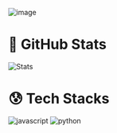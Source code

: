 ![image](https://github.com/whyh3ra/readme/blob/main/a_daed996741f7a3a854a43032ae3a70e9.gif)

# 🥶 GitHub Stats
![Stats](https://github-readme-stats.vercel.app/api?username=whyh3ra&hide=contribs,prs)

# 😰 Tech Stacks
![javascript]([https://img.shields.io/badge/Javascript-white?style=for-the-badge&logo=javascript])
![python]([https://img.shields.io/badge/Python-white?style=for-the-badge&logo=python])
